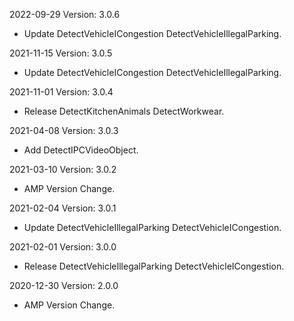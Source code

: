 2022-09-29 Version: 3.0.6
- Update DetectVehicleICongestion DetectVehicleIllegalParking.

2021-11-15 Version: 3.0.5
- Update DetectVehicleICongestion DetectVehicleIllegalParking.

2021-11-01 Version: 3.0.4
- Release DetectKitchenAnimals DetectWorkwear.

2021-04-08 Version: 3.0.3
- Add DetectIPCVideoObject.

2021-03-10 Version: 3.0.2
- AMP Version Change.

2021-02-04 Version: 3.0.1
- Update DetectVehicleIllegalParking DetectVehicleICongestion.

2021-02-01 Version: 3.0.0
- Release DetectVehicleIllegalParking DetectVehicleICongestion.

2020-12-30 Version: 2.0.0
- AMP Version Change.

